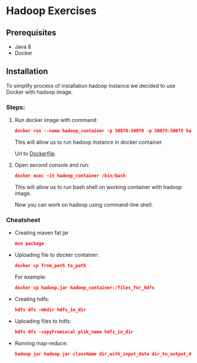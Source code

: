# Hadoop Exercises

## Prerequisites

- Java 8
- Docker

## Installation

To simplify process of installation hadoop instance we decided to use Docker with hadoop image.

### Steps:
1. Run docker image with command:
    ```json
    docker run --name hadoop_container -p 50070:50070 -p 50075:50075 harisekhon/hadoop
    ```
    This will allow us to run hadoop instance in docker container.
    
    Url to [Dockerfile](https://hub.docker.com/r/harisekhon/hadoop/dockerfile).

2. Open second console and run:
    ```json
    docker exec -it hadoop_container /bin/bash
    ```
    This will allow us to run bash shell on working container with hadoop image.

    Now you can work on hadoop using command-line shell.

### Cheatsheet
- Creating maven fat jar
    ```json
    mvn package
    ```

- Uploading file to docker container:
    ```json
    docker cp from_path to_path
    ```
    For example:
    ```json
    docker cp hadoop.jar hadoop_container:/files_for_hdfs
    ```

- Creating hdfs:
    ```json
    hdfs dfs -mkdir hdfs_in_dir
    ```

- Uploading files to hdfs:
    ```json
    hdfs dfs -copyFromLocal plik_name hdfs_in_dir
    ```

- Running map-reduce:
    ```json
    hadoop jar hadoop.jar className dir_with_input_data dir_to_output_data
    ```
